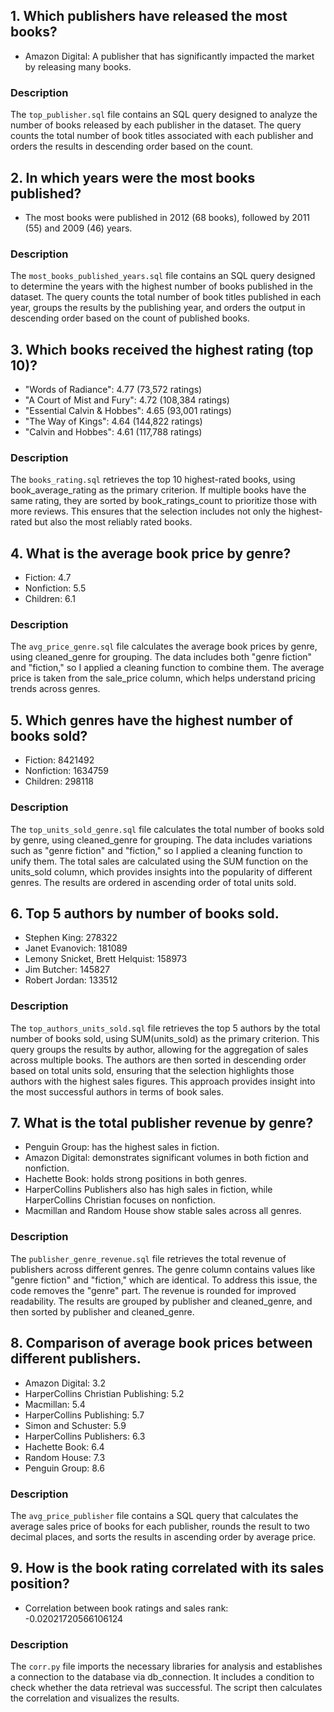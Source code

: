  ## 1. Which publishers have released the most books?
* Amazon Digital: A publisher that has significantly impacted the market by releasing many books.
### Description
The `top_publisher.sql` file contains an SQL query designed to analyze the number of books released by each publisher in the dataset. The query counts the total number of book titles associated with each publisher and orders the results in descending order based on the count.

 ## 2. In which years were the most books published?
 * The most books were published in 2012 (68 books), followed by 2011 (55) and 2009 (46) years.
### Description
The `most_books_published_years.sql` file contains an SQL query designed to determine the years with the highest number of books published in the dataset. The query counts the total number of book titles published in each year, groups the results by the publishing year, and orders the output in descending order based on the count of published books.

 ## 3. Which books received the highest rating (top 10)?
* "Words of Radiance": 4.77 (73,572 ratings)
* "A Court of Mist and Fury": 4.72 (108,384 ratings)
* "Essential Calvin & Hobbes": 4.65 (93,001 ratings)
* "The Way of Kings": 4.64 (144,822 ratings)
* "Calvin and Hobbes": 4.61 (117,788 ratings)
### Description
The `books_rating.sql` retrieves the top 10 highest-rated books, using book_average_rating as the primary criterion. If multiple books have the same rating, they are sorted by book_ratings_count to prioritize those with more reviews. This ensures that the selection includes not only the highest-rated but also the most reliably rated books.

 ## 4. What is the average book price by genre?
* Fiction:	4.7
* Nonfiction:	5.5
* Children:	6.1
### Description
The `avg_price_genre.sql` file calculates the average book prices by genre, using cleaned_genre for grouping. The data includes both "genre fiction" and "fiction," so I applied a cleaning function to combine them. The average price is taken from the sale_price column, which helps understand pricing trends across genres.

 ## 5. Which genres have the highest number of books sold?
* Fiction:	8421492
* Nonfiction:	1634759
* Children:	298118
### Description
The `top_units_sold_genre.sql` file calculates the total number of books sold by genre, using cleaned_genre for grouping. The data includes variations such as "genre fiction" and "fiction," so I applied a cleaning function to unify them. The total sales are calculated using the SUM function on the units_sold column, which provides insights into the popularity of different genres. The results are ordered in ascending order of total units sold.

 ## 6. Top 5 authors by number of books sold.
* Stephen King:	278322
* Janet Evanovich:	181089
* Lemony Snicket, Brett Helquist:	158973
* Jim Butcher:	145827
* Robert Jordan:	133512
### Description
The `top_authors_units_sold.sql` file retrieves the top 5 authors by the total number of books sold, using SUM(units_sold) as the primary criterion. This query groups the results by author, allowing for the aggregation of sales across multiple books. The authors are then sorted in descending order based on total units sold, ensuring that the selection highlights those authors with the highest sales figures. This approach provides insight into the most successful authors in terms of book sales.

 ## 7. What is the total publisher revenue by genre?
* Penguin Group: has the highest sales in fiction.
* Amazon Digital: demonstrates significant volumes in both fiction and nonfiction.
* Hachette Book: holds strong positions in both genres.
* HarperCollins Publishers also has high sales in fiction, while HarperCollins Christian focuses on nonfiction.
* Macmillan and Random House show stable sales across all genres.

### Description
The `publisher_genre_revenue.sql` file retrieves the total revenue of publishers across different genres. The genre column contains values like "genre fiction" and "fiction," which are identical. To address this issue, the code removes the "genre" part. The revenue is rounded for improved readability. The results are grouped by publisher and cleaned_genre, and then sorted by publisher and cleaned_genre. 

 ## 8. Comparison of average book prices between different publishers.
* Amazon Digital: 3.2
* HarperCollins Christian Publishing: 5.2
* Macmillan: 5.4
* HarperCollins Publishing: 5.7
* Simon and Schuster: 5.9
* HarperCollins Publishers: 6.3
* Hachette Book: 6.4
* Random House: 7.3
* Penguin Group: 8.6
### Description
The `avg_price_publisher` file contains a SQL query that calculates the average sales price of books for each publisher, rounds the result to two decimal places, and sorts the results in ascending order by average price.
 ## 9. How is the book rating correlated with its sales position?
* Correlation between book ratings and sales rank: -0.02021720566106124
### Description
The `corr.py` file imports the necessary libraries for analysis and establishes a connection to the database via db_connection. It includes a condition to check whether the data retrieval was successful. The script then calculates the correlation and visualizes the results.


  






